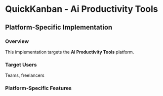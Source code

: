 # QuickKanban - Ai Productivity Tools

## Platform-Specific Implementation

### Overview
This implementation targets the **Ai Productivity Tools** platform.

### Target Users
Teams, freelancers

### Platform-Specific Features

